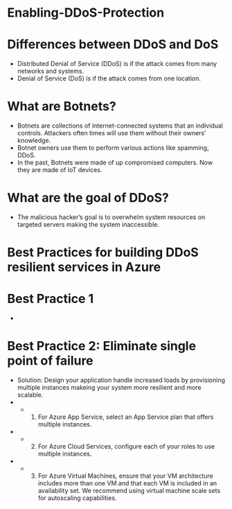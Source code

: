 # Enabling-DDoS-Protection

# Differences between DDoS and DoS
- Distributed Denial of Service (DDoS) is if the attack comes from many networks and systems.
- Denial of Service (DoS) is if the attack comes from one location.


# What are Botnets?
- Botnets are collections of internet-connected systems that an individual controls. Attackers often times will use them without their owners’ knowledge. 
- Botnet owners use them to perform various actions like spamming, DDoS.
- In the past, Botnets were made of up compromised computers. Now they are made of IoT devices.

# What are the goal of DDoS?
- The malicious hacker’s goal is to overwhelm system resources on targeted servers making the system inaccessible.



# Best Practices for building DDoS resilient services in Azure

# Best Practice 1
-

# Best Practice 2: Eliminate single point of failure 
- Solution: Design your application handle increased loads by provisioning multiple instances makeing your system more resilient and more scalable.
- - 1. For Azure App Service, select an App Service plan that offers multiple instances.
- - 2. For Azure Cloud Services, configure each of your roles to use multiple instances.
- - 3. For Azure Virtual Machines, ensure that your VM architecture includes more than one VM and that each VM is included in an availability set. We recommend using virtual machine scale sets for autoscaling capabilities.
